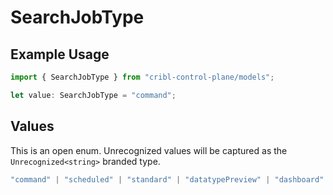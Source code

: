 # SearchJobType

## Example Usage

```typescript
import { SearchJobType } from "cribl-control-plane/models";

let value: SearchJobType = "command";
```

## Values

This is an open enum. Unrecognized values will be captured as the `Unrecognized<string>` branded type.

```typescript
"command" | "scheduled" | "standard" | "datatypePreview" | "dashboard" | "notebook" | "systemInsights" | Unrecognized<string>
```